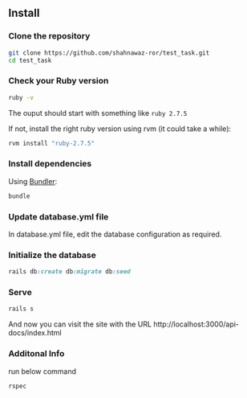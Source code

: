 ## Install

### Clone the repository

```bash
git clone https://github.com/shahnawaz-ror/test_task.git
cd test_task

```

### Check your Ruby version

```bash
ruby -v
```

The ouput should start with something like `ruby 2.7.5`

If not, install the right ruby version using rvm (it could take a while):

```bash
rvm install "ruby-2.7.5"
```

### Install dependencies

Using [Bundler](https://github.com/bundler/bundler):

```bash
bundle
```

### Update database.yml file
In database.yml file, edit the database configuration as required.

### Initialize the database

```ruby
rails db:create db:migrate db:seed
```

### Serve

```ruby
rails s
```
And now you can visit the site with the URL http://localhost:3000/api-docs/index.html

### Additonal Info
run below command 

```bash
rspec
```
